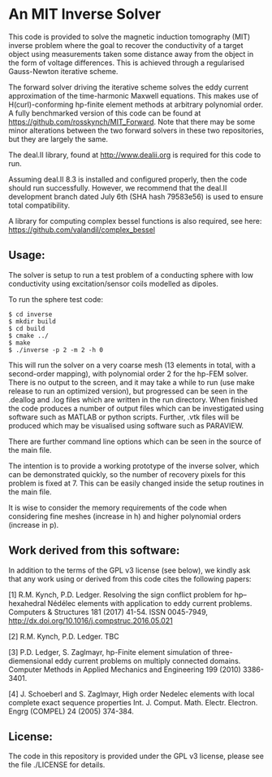 An MIT Inverse Solver
=====================

This code is provided to solve the magnetic induction tomography (MIT) inverse problem where the goal to recover the conductivity of a target object using measurements taken some distance away from the object in the form of voltage differences.
This is achieved through a regularised Gauss-Newton iterative scheme.

The forward solver driving the iterative scheme solves the eddy current approximation of the time-harmonic Maxwell equations. This makes use of H(curl)-conforming hp-finite element methods at arbitrary polynomial order. 
A fully benchmarked version of this code can be found at https://github.com/rosskynch/MIT_Forward. Note that there may be some minor alterations between the two forward solvers in these two repositories, but they are largely the same.

The deal.II library, found at http://www.dealii.org is required for this code to run.

Assuming deal.II 8.3 is installed and configured properly, then the code should run successfully. However, we recommend that the deal.II development branch dated July 6th (SHA hash 79583e56) is used to ensure total compatibility.

A library for computing complex bessel functions is also required, see here: https://github.com/valandil/complex_bessel

Usage:
--------

The solver is setup to run a test problem of a conducting sphere with low conductivity using excitation/sensor coils modelled as dipoles.

To run the sphere test code:

    $ cd inverse
    $ mkdir build
    $ cd build
    $ cmake ../
    $ make
    $ ./inverse -p 2 -m 2 -h 0

This will run the solver on a very coarse mesh (13 elements in total, with a second-order mapping), with polynomial order 2 for the hp-FEM solver. There is no output to the screen, and it may take a while to run (use make release to run an optimized version), but progressed can be seen in
the .deallog and .log files which are written in the run directory. When finished the code produces a number of output files which can be investigated using software such as MATLAB or python scripts.
Further, .vtk files will be produced which may be visualised using software such as PARAVIEW.

There are further command line options which can be seen in the source of the main file.

The intention is to provide a working prototype of the inverse solver, which can be demonstrated quickly, so the number of recovery pixels for this problem is fixed at 7. This can be easily changed inside the setup routines in the main file.

It is wise to consider the memory requirements of the code when considering fine meshes (increase in h) and higher polynomial orders (increase in p).

Work derived from this software:
--------
In addition to the terms of the GPL v3 license (see below), we kindly ask that any work using or derived from this code cites the following papers:

[1] R.M. Kynch, P.D. Ledger. Resolving the sign conflict problem for hp–hexahedral Nédélec elements with application to eddy current problems. Computers & Structures 181 (2017) 41-54. ISSN 0045-7949, http://dx.doi.org/10.1016/j.compstruc.2016.05.021

[2] R.M. Kynch, P.D. Ledger. TBC

[3] P.D. Ledger, S. Zaglmayr, hp-Finite element simulation of three-diemensional eddy current problems on multiply connected domains. Computer Methods in Applied Mechanics and Engineering 199 (2010) 3386-3401.

[4] J. Schoeberl and S. Zaglmayr,  High order Nedelec elements with local complete exact sequence properties Int. J. Comput. Math. Electr. Electron. Engrg (COMPEL) 24 (2005) 374-384.


License:
--------

The code in this repository is provided under the GPL v3 license, please see the file ./LICENSE for details.
